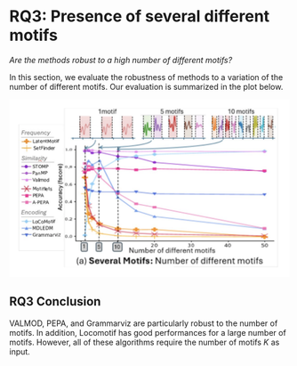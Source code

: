# RQ3: Presence of several different motifs

*Are the methods robust to a high number of different motifs?*

In this section, we evaluate the robustness of methods to a variation of the number of different motifs.
Our evaluation is summarized in the plot below.

![RQ3 results](../../assets/RQresults/RQ3.png "RQ3 results")


## RQ3 Conclusion

VALMOD, PEPA, and Grammarviz are particularly robust to the number of motifs. In addition, Locomotif has good performances for a large number of motifs.
However, all of these algorithms require the number of motifs $K$ as input.